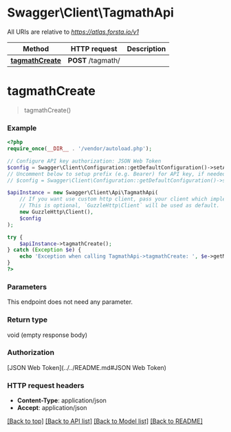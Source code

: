 # Swagger\Client\TagmathApi

All URIs are relative to *https://atlas.forsta.io/v1*

Method | HTTP request | Description
------------- | ------------- | -------------
[**tagmathCreate**](TagmathApi.md#tagmathCreate) | **POST** /tagmath/ | 


# **tagmathCreate**
> tagmathCreate()





### Example
```php
<?php
require_once(__DIR__ . '/vendor/autoload.php');

// Configure API key authorization: JSON Web Token
$config = Swagger\Client\Configuration::getDefaultConfiguration()->setApiKey('Authorization', 'YOUR_API_KEY');
// Uncomment below to setup prefix (e.g. Bearer) for API key, if needed
// $config = Swagger\Client\Configuration::getDefaultConfiguration()->setApiKeyPrefix('Authorization', 'Bearer');

$apiInstance = new Swagger\Client\Api\TagmathApi(
    // If you want use custom http client, pass your client which implements `GuzzleHttp\ClientInterface`.
    // This is optional, `GuzzleHttp\Client` will be used as default.
    new GuzzleHttp\Client(),
    $config
);

try {
    $apiInstance->tagmathCreate();
} catch (Exception $e) {
    echo 'Exception when calling TagmathApi->tagmathCreate: ', $e->getMessage(), PHP_EOL;
}
?>
```

### Parameters
This endpoint does not need any parameter.

### Return type

void (empty response body)

### Authorization

[JSON Web Token](../../README.md#JSON Web Token)

### HTTP request headers

 - **Content-Type**: application/json
 - **Accept**: application/json

[[Back to top]](#) [[Back to API list]](../../README.md#documentation-for-api-endpoints) [[Back to Model list]](../../README.md#documentation-for-models) [[Back to README]](../../README.md)

